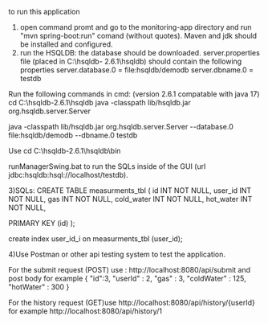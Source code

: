 to run this application 
1) open command promt and go to the monitoring-app directory and run "mvn spring-boot:run" comand (without quotes). Maven and jdk should be installed and configured.
2) run the HSQLDB: the database should be downloaded.
server.properties file (placed in C:\hsqldb- 2.6.1\hsqldb) should contain the following properties 
server.database.0 = file:hsqldb/demodb
server.dbname.0 = testdb

Run the following commands in cmd: 
(version 2.6.1 compatable with java 17)
cd C:\hsqldb-2.6.1\hsqldb 
java -classpath lib/hsqldb.jar org.hsqldb.server.Server

java -classpath lib/hsqldb.jar org.hsqldb.server.Server --database.0 file:hsqldb/demodb --dbname.0 testdb

Use cd C:\hsqldb-2.6.1\hsqldb\bin

runManagerSwing.bat
 to run the SQLs inside of the GUI (url jdbc:hsqldb:hsql://localhost/testdb).

3)SQLs:
CREATE TABLE measurments_tbl (
   id INT NOT NULL,
   user_id INT NOT NULL,
   gas INT NOT NULL,
   cold_water INT NOT NULL,
   hot_water INT NOT NULL,
   
   PRIMARY KEY (id) 
);


create index user_id_i on measurments_tbl (user_id);

4)Use Postman or other api testing system to test the application.

For the submit request (POST) use : http://localhost:8080/api/submit and post body for example
{
   "id":3,
   "userId" : 2,
   "gas" : 3,
   "coldWater" : 125,
   "hotWater" : 300
}

For the history request (GET)use http://localhost:8080/api/history/{userId} for example http://localhost:8080/api/history/1
